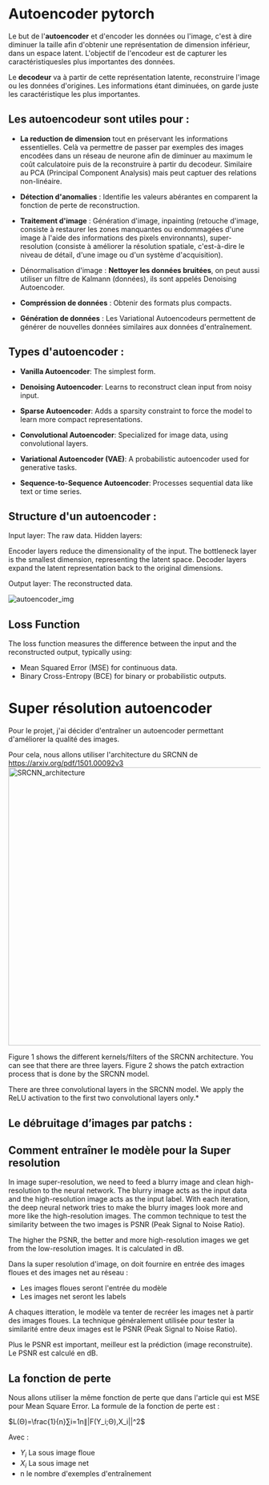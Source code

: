# Autoencoder pytorch

Le but de l'**autoencoder** et d'encoder les données ou l'image, c'est à dire diminuer la taille afin d'obtenir une représentation de dimension inférieur, dans un espace latent.
L'objectif de l'encodeur est de capturer les caractéristiquesles plus importantes des données.

Le **decodeur** va à partir de cette représentation latente, reconstruire l'image ou les données d'origines.
Les informations étant diminuées, on garde juste les caractéristique les plus importantes.

## Les autoencodeur sont utiles pour :
- **La reduction de dimension** tout en préservant les informations essentielles.
  Celà va permettre de passer par exemples des images encodées dans un réseau de neurone afin de diminuer au        maximum le coût calculatoire puis de la reconstruire à partir du decodeur.
  Similaire au PCA (Principal Component Analysis) mais peut captuer des relations non-linéaire.
  
- **Détection d'anomalies** : Identifie les valeurs abérantes en comparent la fonction de perte de reconstruction.

- **Traitement d'image** : Génération d'image, inpainting (retouche d'image, consiste à restaurer les zones         manquantes ou endommagées d'une image à l'aide des informations des pixels environnants), super-resolution        (consiste à améliorer la résolution spatiale, c'est-à-dire le niveau de détail, d'une image ou d'un système       d'acquisition).

- Dénormalisation d'image : **Nettoyer les données bruitées**, on peut aussi utiliser un filtre de Kalmann          (données), ils sont appelés Denoising Autoencoder. 

-  **Compréssion de données** : Obtenir des formats plus compacts.

-  **Génération de données** : Les Variational Autoencodeurs permettent de générer de nouvelles données              similaires aux données d'entraînement.


## Types d'autoencoder :
- **Vanilla Autoencoder**: The simplest form.

- **Denoising Autoencoder**: Learns to reconstruct clean input from noisy input.

- **Sparse Autoencoder**: Adds a sparsity constraint to force the model to learn more compact representations.

- **Convolutional Autoencoder**: Specialized for image data, using convolutional layers.

- **Variational Autoencoder (VAE)**: A probabilistic autoencoder used for generative tasks.

- **Sequence-to-Sequence Autoencoder**: Processes sequential data like text or time series.


## Structure d'un autoencoder :

Input layer: The raw data.
Hidden layers:

  Encoder layers reduce the dimensionality of the input.
  The bottleneck layer is the smallest dimension, representing the latent space.
  Decoder layers expand the latent representation back to the original dimensions.

Output layer: The reconstructed data.

![autoencoder_img](https://github.com/user-attachments/assets/560da686-c524-4d8c-95ff-91d178e3e715)
 
## Loss Function
The loss function measures the difference between the input and the reconstructed output, typically using:

- Mean Squared Error (MSE) for continuous data.
- Binary Cross-Entropy (BCE) for binary or probabilistic outputs.

# Super résolution autoencoder
Pour le projet, j'ai décider d'entraîner un autoencoder permettant d'améliorer la qualité des images.

Pour cela, nous allons utiliser l'architecture du SRCNN de https://arxiv.org/pdf/1501.00092v3
<img width="556" alt="SRCNN_architecture" src="https://github.com/user-attachments/assets/2523e7cf-8cf7-469a-9801-2450c8baf1b8" />

Figure 1 shows the different kernels/filters of the SRCNN architecture. You can see that there are three layers.
Figure 2 shows the patch extraction process that is done by the SRCNN model.

There are three convolutional layers in the SRCNN model. We apply the ReLU activation to the first two convolutional layers only.*

## Le débruitage d’images par patchs :

## Comment entraîner le modèle pour la Super resolution
In image super-resolution, we need to feed a blurry image and clean high-resolution to the neural network. The blurry image acts as the input data and the high-resolution image acts as the input label. With each iteration, the deep neural network tries to make the blurry images look more and more like the high-resolution images. The common technique to test the similarity between the two images is PSNR (Peak Signal to Noise Ratio).

The higher the PSNR, the better and more high-resolution images we get from the low-resolution images. It is calculated in dB.

Dans la super resolution d'image, on doit fournire en entrée des images floues et des images net au réseau :
- Les images floues seront l'entrée du modèle
- Les images net seront les labels

A chaques itteration, le modèle va tenter de recréer les images net à partir des images floues.
La technique généralement utilisée pour tester la similarité entre deux images est le PSNR (Peak Signal to Noise Ratio).

Plus le PSNR est important, meilleur est la prédiction (image reconstruite).
Le PSNR est calculé en dB.

## La fonction de perte
Nous allons utiliser la même fonction de perte que dans l'article qui est MSE pour Mean Square Error.
La formule de la fonction de perte est :

$L(Θ)=\frac{1}{n}∑i=1n∥|F(Y_i;Θ),X_i||^2$

Avec :
- $Y_i$ La sous image floue
- $X_i$ La sous image net
- n le nombre d'exemples d'entraînement





